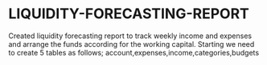 # LIQUIDITY-FORECASTING-REPORT
Created liquidity forecasting report to track weekly income and expenses and arrange the funds according for the working capital.
Starting we need to create 5 tables as follows;
account,expenses,income,categories,budgets
